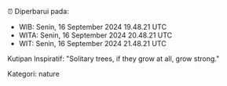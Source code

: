 ⏰ Diperbarui pada:
- WIB: Senin, 16 September 2024 19.48.21 UTC
- WITA: Senin, 16 September 2024 20.48.21 UTC
- WIT: Senin, 16 September 2024 21.48.21 UTC

Kutipan Inspiratif:
"Solitary trees, if they grow at all, grow strong."


Kategori: nature

